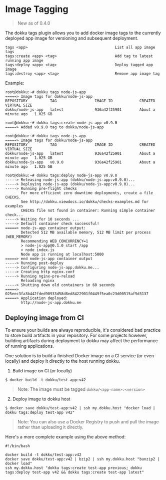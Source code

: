 # Image Tagging

> New as of 0.4.0

The dokku tags plugin allows you to add docker image tags to the currently deployed app image for versioning and subsequent deployment.

```
tags <app>                                       List all app image tags
tags:create <app> <tag>                          Add tag to latest running app image
tags:deploy <app> <tag>                          Deploy tagged app image
tags:destroy <app> <tag>                         Remove app image tag
```

Example:

```
root@dokku:~# dokku tags node-js-app
=====> Image tags for dokku/node-js-app
REPOSITORY          TAG                 IMAGE ID            CREATED              VIRTUAL SIZE
dokku/node-js-app   latest              936a42f25901        About a minute ago   1.025 GB

root@dokku:~# dokku tags:create node-js-app v0.9.0
=====> Added v0.9.0 tag to dokku/node-js-app

root@dokku:~# dokku tags node-js-app
=====> Image tags for dokku/node-js-app
REPOSITORY          TAG                 IMAGE ID            CREATED              VIRTUAL SIZE
dokku/node-js-app   latest              936a42f25901        About a minute ago   1.025 GB
dokku/node-js-app   v0.9.0              936a42f25901        About a minute ago   1.025 GB

root@dokku:~# dokku tags:deploy node-js-app v0.9.0
-----> Releasing node-js-app (dokku/node-js-app:v0.9.0)...
-----> Deploying node-js-app (dokku/node-js-app:v0.9.0)...
-----> Running pre-flight checks
       For more efficient zero downtime deployments, create a file CHECKS.
       See http://dokku.viewdocs.io/dokku/checks-examples.md for examples
       CHECKS file not found in container: Running simple container check...
-----> Waiting for 10 seconds ...
-----> Default container check successful!
=====> node-js-app container output:
       Detected 512 MB available memory, 512 MB limit per process (WEB_MEMORY)
       Recommending WEB_CONCURRENCY=1
       > node-js-app@0.1.0 start /app
       > node index.js
       Node app is running at localhost:5000
=====> end node-js-app container output
-----> Running post-deploy
-----> Configuring node-js-app.dokku.me...
-----> Creating http nginx.conf
-----> Running nginx-pre-reload
       Reloading nginx
-----> Shutting down old containers in 60 seconds
=====> 025eec3fa3b442fded90933d58d8ed8422901f0449f5ea0c23d00515af5d3137
=====> Application deployed:
       http://node-js-app.dokku.me

```

## Deploying image from CI

To ensure your builds are always reproducible, it's considered bad practice to store build
artifacts in your repository. For some projects however, building artifacts during deployment
to dokku may affect the performance of running applications.

One solution is to build a finished Docker image on a CI service (or even locally) and deploy
it directly to the host running dokku.

1. Build image on CI (or locally)

```shell
$ docker build -t dokku/test-app:v42
```

> Note: The image must be tagged `dokku/<app-name>:<version>`

2. Deploy image to dokku host

```shell
$ docker save dokku/test-app:v42 | ssh my.dokku.host "docker load | dokku tags:deploy test-app v42"
```

> Note: You can also use a Docker Registry to push and pull the image rather than uploading it
> directly.

Here's a more complete example using the above method:

```shell
#!/bin/bash

docker build -t dokku/test-app:v42
docker save dokku/test-app:v42 | bzip2 | ssh my.dokku.host "bunzip2 | docker load"
ssh my.dokku.host "dokku tags:create test-app previous; dokku tags:deploy test-app v42 && dokku tags:create test-app latest"
```
